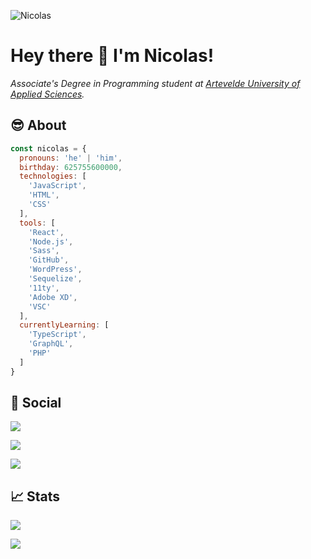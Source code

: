 ![Nicolas](https://imgur.com/UkWlfHJ.png)

# Hey there :wave: I'm Nicolas!

*Associate's Degree in Programming student at [Artevelde University of Applied Sciences](https://www.arteveldehs.be).*

## :sunglasses: About

```js
const nicolas = {
  pronouns: 'he' | 'him',  
  birthday: 625755600000,
  technologies: [
    'JavaScript',
    'HTML',
    'CSS'
  ],
  tools: [
    'React',
    'Node.js',
    'Sass',
    'GitHub',
    'WordPress',
    'Sequelize',
    '11ty',
    'Adobe XD',
    'VSC'
  ],
  currentlyLearning: [
    'TypeScript',
    'GraphQL',
    'PHP'
  ]
}
```

## :busts_in_silhouette:​ Social

[![](https://img.shields.io/badge/LinkedIn-0077B5?style=for-the-badge&logo=linkedin&logoColor=white)](https://www.linkedin.com/in/nicolascnudde)

[![](https://img.shields.io/badge/Discord-7289DA?style=for-the-badge&logo=discord&logoColor=white)](https://www.discordapp.com/users/656808567541727273)

[![](https://img.shields.io/badge/WhatsApp-25D366?style=for-the-badge&logo=whatsapp&logoColor=white)](https://api.whatsapp.com/send/?phone=+32487364219)

## ​:chart_with_upwards_trend: Stats

[![](https://github-readme-stats.vercel.app/api/top-langs/?username=pgm-nicolascnudde&show_icons=true&title_color=ffffff&text_color=c9cacc&icon_color=79c0ff&bg_color=161b22)](https://github.com/pgm-nicolascnudde/github-readme-stats)

[![](https://github-readme-stats.vercel.app/api?username=pgm-nicolascnudde&show_icons=true&line_height=27&count_private=true&title_color=ffffff&text_color=c9cacc&icon_color=79c0ff&bg_color=161b22)](https://github.com/pgm-nicolascnudde/github-readme-stats)